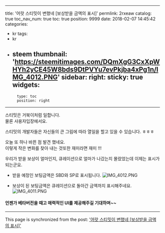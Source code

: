 
---
title: '어랏 스티밋이 변했네 [보상받을 금액의 표시]'
permlink: 2rxeaw
catalog: true
toc_nav_num: true
toc: true
position: 9999
date: 2018-02-07 14:45:42
categories:
- kr
tags:
- kr
- steem
thumbnail: 'https://steemitimages.com/DQmXgG3CxXpWHYh2yCE45W8bds9DtPVYu7evPkjba4xPg1n/IMG_4012.PNG'
sidebar:
    right:
        sticky: true
widgets:
    -
        type: toc
        position: right
---


스티밋은 거북이처럼 일합니다.  
물론 사용자입장에서요. 

스티밋의 개발자들은 자신들의 큰 그림에 따라 
열일을 할고 있을 수 있습니다.  ㅎㅎㅎ

오늘 또 하나 바뀐 점 발견 했네요.  
이렇게 작은 변화를 찾아 내는 것또한 재미라면 재미 !!!

우리가 받을 보상이 얼마인지, 큐레이션으로 얼마가 나갔는지 몰랐었는데 이제는 표시가 되는군요. 

- 받을 예정인 보팅금액은 SBD와 SP로 표시됩니다. 
![IMG_4012.PNG](https://steemitimages.com/DQmXgG3CxXpWHYh2yCE45W8bds9DtPVYu7evPkjba4xPg1n/IMG_4012.PNG)

- 보상이 된 보팅금액은 큐레이션으로 돌아간 금액까지 표시해주네요. 
![IMG_4011.PNG](https://steemitimages.com/DQmNRCZvg1S1wHgBd2Hm4ycMaMK2HKMoNPkAD9kUiG4Xv6G/IMG_4011.PNG)

#### 언젠가 베타버전을 때고 매력적인 UI를 제공해주길 기대하며~~

- - -

This page is synchronized from the post: ['어랏 스티밋이 변했네 [보상받을 금액의 표시]'](https://steemit.com/@kingbit/2rxeaw)

